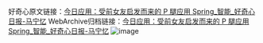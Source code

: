 好奇心原文链接：[今日应用：受前女友启发而来的 P 腿应用 Spring_智能_好奇心日报-马宁忆](https://www.qdaily.com/articles/1801.html)
WebArchive归档链接：[今日应用：受前女友启发而来的 P 腿应用 Spring_智能_好奇心日报-马宁忆](http://web.archive.org/web/20160810021632/http://www.qdaily.com/articles/1801.html)
![image](http://ww3.sinaimg.cn/large/007d5XDply1g3v4kyzb7xj30u03l14qp)